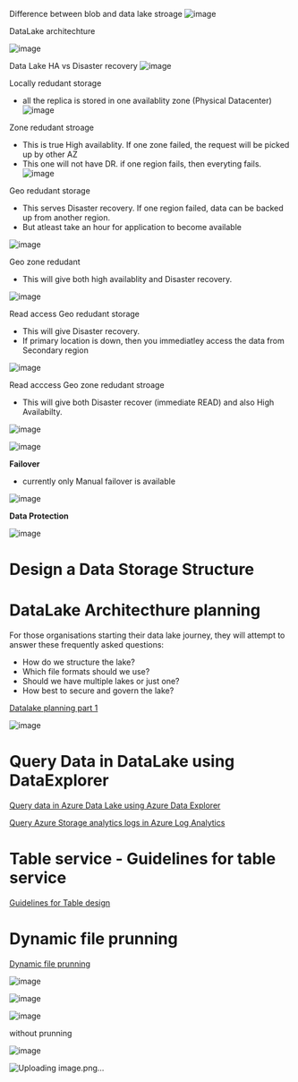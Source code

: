 
Difference between blob and data lake stroage
![image](https://user-images.githubusercontent.com/38088886/111019186-7a5a7580-83b5-11eb-9a38-37474ffc5e7a.png)


DataLake architechture

![image](https://user-images.githubusercontent.com/38088886/111019224-c1486b00-83b5-11eb-9f8b-b8fddd707b32.png)


Data Lake HA vs Disaster recovery
![image](https://user-images.githubusercontent.com/38088886/111019292-24d29880-83b6-11eb-8ab5-1471a8737c93.png)


Locally redudant storage
* all the replica is stored in one availablity zone (Physical Datacenter)
![image](https://user-images.githubusercontent.com/38088886/111019558-e63ddd80-83b7-11eb-9f5b-b1a944010343.png)

Zone redudant stroage
* This is true High availablity. If one zone failed, the request will be picked up by other AZ
* This one will not have DR. if one region fails, then everyting fails.
![image](https://user-images.githubusercontent.com/38088886/111019605-2e5d0000-83b8-11eb-934e-258e81be230a.png)

Geo redudant storage

* This serves Disaster recovery. If one region failed, data can be backed up from another region.
* But atleast take an hour for application to become available

![image](https://user-images.githubusercontent.com/38088886/111019639-9ad7ff00-83b8-11eb-90ab-f34d871321be.png)

Geo zone redudant
* This will give both high availablity and Disaster recovery.

![image](https://user-images.githubusercontent.com/38088886/111019693-d70b5f80-83b8-11eb-9fb0-7b3e636bdb73.png)

Read access Geo redudant storage
* This will give Disaster recovery.
* If primary location is down, then you immediatley access the data from Secondary region

![image](https://user-images.githubusercontent.com/38088886/111019752-12a62980-83b9-11eb-93bf-682807aa1144.png)

Read acccess Geo zone redudant stroage
* This will give both Disaster recover (immediate READ) and also High Availabilty.

![image](https://user-images.githubusercontent.com/38088886/111019823-7a5c7480-83b9-11eb-84de-bbcefe6484cb.png)


![image](https://user-images.githubusercontent.com/38088886/111019854-b5f73e80-83b9-11eb-9f1b-172b34d13103.png)


**Failover**

* currently only Manual failover is available

![image](https://user-images.githubusercontent.com/38088886/111019908-11c1c780-83ba-11eb-9920-3094c2fbc414.png)

**Data Protection**

![image](https://user-images.githubusercontent.com/38088886/111019951-66fdd900-83ba-11eb-868c-9299cad9eb20.png)

# Design a Data Storage Structure

# DataLake Architecthure planning

For those organisations starting their data lake journey, they will attempt to answer these frequently asked questions:

* How do we structure the lake?
* Which file formats should we use?
* Should we have multiple lakes or just one?
* How best to secure and govern the lake?

[Datalake planning part 1](https://cloudblogs.microsoft.com/industry-blog/en-gb/technetuk/2020/04/09/building-your-data-lake-on-azure-data-lake-storage-gen2-part-1/)

![image](https://user-images.githubusercontent.com/38088886/111732040-a457e000-886c-11eb-926d-0ad39b9fb543.png)

# Query Data in DataLake using DataExplorer

[Query data in Azure Data Lake using Azure Data Explorer](https://docs.microsoft.com/en-us/azure/data-explorer/data-lake-query-data)

[Query Azure Storage analytics logs in Azure Log Analytics](https://azure.microsoft.com/en-in/blog/query-azure-storage-analytics-logs-in-azure-log-analytics/)

# Table service - Guidelines for table service

[Guidelines for Table design](https://docs.microsoft.com/en-us/azure/storage/tables/table-storage-design-guidelines)

# Dynamic file prunning

[Dynamic file prunning](https://docs.microsoft.com/en-us/azure/databricks/delta/optimizations/dynamic-file-pruning)


![image](https://user-images.githubusercontent.com/38088886/111736124-23511680-8875-11eb-99b9-f3c3cc2ff6d9.png)

![image](https://user-images.githubusercontent.com/38088886/111736365-978bba00-8875-11eb-95b4-eb33c9b7988e.png)

![image](https://user-images.githubusercontent.com/38088886/111736428-b8540f80-8875-11eb-85e5-3f231cfe5797.png)

without prunning

![image](https://user-images.githubusercontent.com/38088886/111736528-e89bae00-8875-11eb-9542-d24f58fae45f.png)

![Uploading image.png…]()





